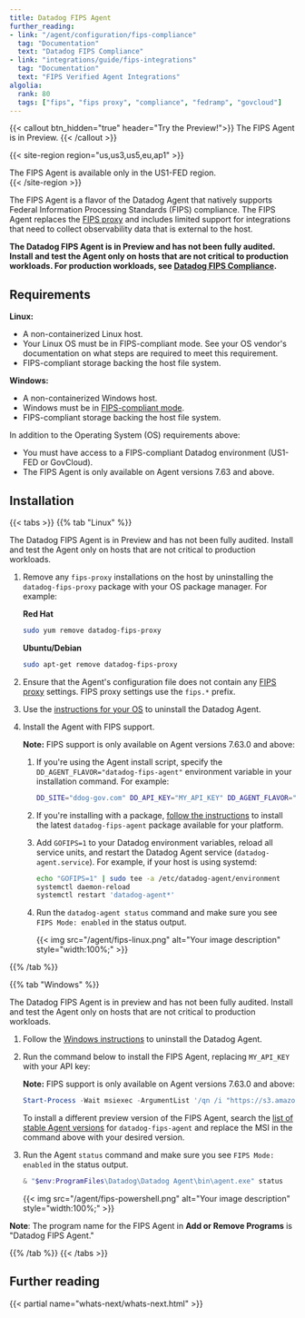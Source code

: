 ```yaml
---
title: Datadog FIPS Agent
further_reading:
- link: "/agent/configuration/fips-compliance"
  tag: "Documentation"
  text: "Datadog FIPS Compliance"
- link: "integrations/guide/fips-integrations"
  tag: "Documentation"
  text: "FIPS Verified Agent Integrations"
algolia:
  rank: 80
  tags: ["fips", "fips proxy", "compliance", "fedramp", "govcloud"]
---
```


{{< callout btn_hidden="true" header="Try the Preview!">}}
The FIPS Agent is in Preview.
{{< /callout >}}

{{< site-region region="us,us3,us5,eu,ap1" >}}
<div class="alert alert-warning">The FIPS Agent is available only in the US1-FED region.</a></div>
{{< /site-region >}}

The FIPS Agent is a flavor of the Datadog Agent that natively supports Federal Information Processing Standards (FIPS) compliance. The FIPS Agent replaces the [FIPS proxy][2] and includes limited support for integrations that need to collect observability data that is external to the host.

**The Datadog FIPS Agent is in Preview and has not been fully audited. Install and test the Agent only on hosts that are not critical to production workloads. For production workloads, see [Datadog FIPS Compliance][2].**

## Requirements

**Linux:**
   - A non-containerized Linux host.
   - Your Linux OS must be in FIPS-compliant mode. See your OS vendor's documentation on what steps are required to meet this requirement.
   - FIPS-compliant storage backing the host file system.

**Windows:**
   - A non-containerized Windows host.
   - Windows must be in [FIPS-compliant mode][1].
   - FIPS-compliant storage backing the host file system.

In addition to the Operating System (OS) requirements above:
- You must have access to a FIPS-compliant Datadog environment (US1-FED or GovCloud).
- The FIPS Agent is only available on Agent versions 7.63 and above.

## Installation

{{< tabs >}}
{{% tab "Linux" %}}

The Datadog FIPS Agent is in Preview and has not been fully audited. Install and test the Agent only on hosts that are not critical to production workloads.

1. Remove any `fips-proxy` installations on the host by uninstalling the `datadog-fips-proxy` package with your OS package manager. For example:

   **Red Hat**
   ```sh
   sudo yum remove datadog-fips-proxy
   ```
   **Ubuntu/Debian**
   ```sh
   sudo apt-get remove datadog-fips-proxy
   ```
1. Ensure that the Agent's configuration file does not contain any [FIPS proxy][2] settings. FIPS proxy settings use the `fips.*` prefix.
1. Use the [instructions for your OS][3] to uninstall the Datadog Agent.
1. Install the Agent with FIPS support.

   **Note:** FIPS support is only available on Agent versions 7.63.0 and above:
   1. If you're using the Agent install script, specify the `DD_AGENT_FLAVOR="datadog-fips-agent"` environment variable in your installation command. For example:

      ```sh
      DD_SITE="ddog-gov.com" DD_API_KEY="MY_API_KEY" DD_AGENT_FLAVOR="datadog-fips-agent" … bash -c "$(curl -L https://s3.amazonaws.com/dd-agent/scripts/install_script_agent7.sh)"
      ```
   1. If you're installing with a package, [follow the instructions][4] to install the latest `datadog-fips-agent` package available for your platform.
   1. Add `GOFIPS=1` to your Datadog environment variables, reload all service units, and restart the Datadog Agent service (`datadog-agent.service`). For example, if your host is using systemd:

      ```sh
      echo "GOFIPS=1" | sudo tee -a /etc/datadog-agent/environment
      systemctl daemon-reload
      systemctl restart 'datadog-agent*'
      ```
   1. Run the `datadog-agent status` command and make sure you see `FIPS Mode: enabled` in the status output.

      {{< img src="/agent/fips-linux.png" alt="Your image description" style="width:100%;" >}}

[2]: /agent/configuration/fips-compliance/
[3]: /agent/guide/how-do-i-uninstall-the-agent/
[4]: /agent/guide/installing-the-agent-on-a-server-with-limited-internet-connectivity/
{{% /tab %}}

{{% tab "Windows" %}}

The Datadog FIPS Agent is in preview and has not been fully audited. Install and test the Agent only on hosts that are not critical to production workloads.

1. Follow the [Windows instructions][1] to uninstall the Datadog Agent.
1. Run the command below to install the FIPS Agent, replacing `MY_API_KEY` with your API key:

   **Note:** FIPS support is only available on Agent versions 7.63.0 and above:

   ```powershell
   Start-Process -Wait msiexec -ArgumentList '/qn /i "https://s3.amazonaws.com/ddagent-windows-stable/beta/datadog-fips-agent-7.63.0-rc.7-fips-preview.msi" APIKEY="MY_API_KEY" SITE="ddog-gov.com"'
   ```

   To install a different preview version of the FIPS Agent, search the [list of stable Agent versions][2] for `datadog-fips-agent` and replace the MSI in the command above with your desired version.

1. Run the Agent `status` command and make sure you see `FIPS Mode: enabled` in the status output.

   ```powershell
   & "$env:ProgramFiles\Datadog\Datadog Agent\bin\agent.exe" status
   ```

   {{< img src="/agent/fips-powershell.png" alt="Your image description" style="width:100%;" >}}


**Note**: The program name for the FIPS Agent in **Add or Remove Programs** is "Datadog FIPS Agent."

[1]: /agent/basic_agent_usage/windows/#uninstall-the-agent
[2]: https://s3.amazonaws.com/ddagent-windows-stable/beta/installers_v2.json

{{% /tab %}}
{{< /tabs >}}

## Further reading

{{< partial name="whats-next/whats-next.html" >}}

[1]: https://learn.microsoft.com/en-us/windows/security/security-foundations/certification/fips-140-validation
[2]: /agent/configuration/fips-compliance/
[3]: /integrations/guide/fips-integrations

